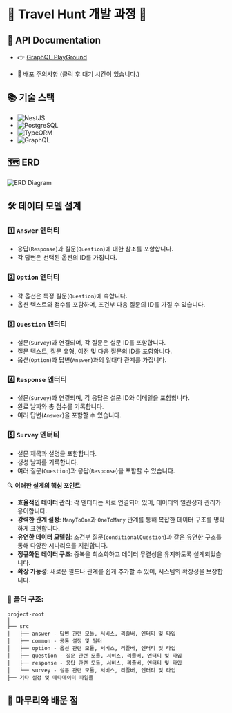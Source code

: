 # 🚀 Travel Hunt 개발 과정 🚀

## 📘 API Documentation

- 👉 [GraphQL PlayGround](https://travel-hunt.onrender.com/graphql/)

- 🚀 배포 주의사항 (클릭 후 대기 시간이 있습니다.)

## 📚 기술 스택

- ![NestJS](https://img.shields.io/badge/NestJS-E0234E?style=for-the-badge&logo=nestjs&logoColor=white)
- ![PostgreSQL](https://img.shields.io/badge/PostgreSQL-336791?style=for-the-badge&logo=postgresql&logoColor=white)
- ![TypeORM](https://img.shields.io/badge/TypeORM-fe0902?style=for-the-badge&logo=databricks&logoColor=white)
- ![GraphQL](https://img.shields.io/badge/GraphQL-E10098?style=for-the-badge&logo=graphql&logoColor=white)

## 🗺️ ERD
![ERD Diagram](https://github.com/hojoonSong/travel-hunt/assets/51044545/e422ceac-9280-4491-b902-a7421b1d5c03)

## 🛠️ 데이터 모델 설계

### 1️⃣ `Answer` 엔터티

- 응답(`Response`)과 질문(`Question`)에 대한 참조를 포함합니다.
- 각 답변은 선택된 옵션의 ID를 가집니다.

### 2️⃣ `Option` 엔터티

- 각 옵션은 특정 질문(`Question`)에 속합니다.
- 옵션 텍스트와 점수를 포함하며, 조건부 다음 질문의 ID를 가질 수 있습니다.

### 3️⃣ `Question` 엔터티

- 설문(`Survey`)과 연결되며, 각 질문은 설문 ID를 포함합니다.
- 질문 텍스트, 질문 유형, 이전 및 다음 질문의 ID를 포함합니다.
- 옵션(`Option`)과 답변(`Answer`)과의 일대다 관계를 가집니다.

### 4️⃣ `Response` 엔터티

- 설문(`Survey`)과 연결되며, 각 응답은 설문 ID와 이메일을 포함합니다.
- 완료 날짜와 총 점수를 기록합니다.
- 여러 답변(`Answer`)을 포함할 수 있습니다.

### 5️⃣ `Survey` 엔터티

- 설문 제목과 설명을 포함합니다.
- 생성 날짜를 기록합니다.
- 여러 질문(`Question`)과 응답(`Response`)을 포함할 수 있습니다.

🔍 **이러한 설계의 핵심 포인트**:

- **효율적인 데이터 관리**: 각 엔터티는 서로 연결되어 있어, 데이터의 일관성과 관리가 용이합니다.
- **강력한 관계 설정**: `ManyToOne`과 `OneToMany` 관계를 통해 복잡한 데이터 구조를 명확하게 표현합니다.
- **유연한 데이터 모델링**: 조건부 질문(`conditionalQuestion`)과 같은 유연한 구조를 통해 다양한 시나리오를 지원합니다.
- **정규화된 데이터 구조**: 중복을 최소화하고 데이터 무결성을 유지하도록 설계되었습니다.
- **확장 가능성**: 새로운 필드나 관계를 쉽게 추가할 수 있어, 시스템의 확장성을 보장합니다.

### 📁 폴더 구조:

```
project-root
│
├── src
│   ├── answer - 답변 관련 모듈, 서비스, 리졸버, 엔터티 및 타입
│   ├── common - 공통 설정 및 필터
│   ├── option - 옵션 관련 모듈, 서비스, 리졸버, 엔터티 및 타입
│   ├── question - 질문 관련 모듈, 서비스, 리졸버, 엔터티 및 타입
│   ├── response - 응답 관련 모듈, 서비스, 리졸버, 엔터티 및 타입
│   └── survey - 설문 관련 모듈, 서비스, 리졸버, 엔터티 및 타입
├── 기타 설정 및 메타데이터 파일들
```

## 🏁 마무리와 배운 점

